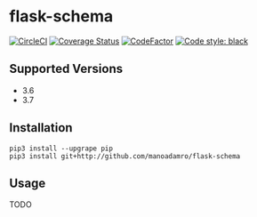 # flask-schema
[![CircleCI](https://circleci.com/gh/manoadamro/flask-schema/tree/master.svg?style=svg)](https://circleci.com/gh/manoadamro/flask-schema/tree/master)
[![Coverage Status](https://coveralls.io/repos/github/manoadamro/flask-schema/badge.svg?branch=master)](https://coveralls.io/github/manoadamro/flask-schema?branch=master)
[![CodeFactor](https://www.codefactor.io/repository/github/manoadamro/flask-schema/badge)](https://www.codefactor.io/repository/github/manoadamro/flask-schema)
[![Code style: black](https://img.shields.io/badge/code%20style-black-000000.svg)](https://github.com/ambv/black)

## Supported Versions

- 3.6
- 3.7

## Installation

```
pip3 install --upgrape pip
pip3 install git+http://github.com/manoadamro/flask-schema
```

## Usage

TODO
